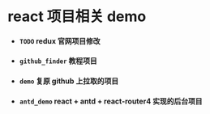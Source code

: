 # react 项目相关 demo

- #### `TODO` redux 官网项目修改

- #### `github_finder` 教程项目

- #### `demo` 复原 github 上拉取的项目

- #### `antd_demo` react + antd + react-router4 实现的后台项目
